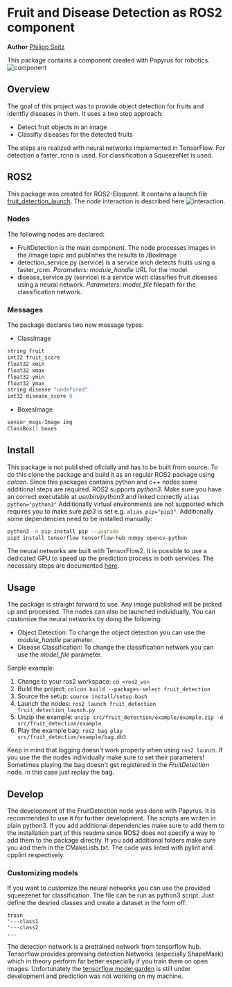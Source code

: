 # Fruit and Disease Detection as ROS2 component
**Author** [Philipp Seitz](https://github.com/Gistbatch)

This package contains a component created with Papyrus for robotics.
![component](https://github.com/robmosys-tum/PapPercComp/blob/fruit_detection/images/fruit_detection.compdef.png) 

## Overview

The goal of this project was to provide object detection for fruits and identfiy diseases in them.
It uses a two step approach:
* Detect fruit objects in an image
* Classifiy diseases for the detected fruits

The steps are realized with neural networks implemented in TensorFlow.
For detection a faster_rcnn is used. For classification a SqueezeNet is used.

## ROS2
This package was created for ROS2-Eloquent. It contains a launch file [fruit_detection_launch](https://github.com/robmosys-tum/PapPercComp/blob/fruit_detection/launch/fruit_detection_launch.py).
The node interaction is described here ![interaction](https://github.com/robmosys-tum/PapPercComp/blob/fruit_detection/images/overview.png).

### Nodes
The following nodes are declared:
* FruitDetection is the main component. The node processes images in the
/image topic and publishes the results to /BoxImage
* detection_service.py (service) is a service wich detects fruits using a 
faster_rcnn. *Parameters: module_handle* URL for the model.
* disease_service.py (service) is a service wich classifies fruit diseases using a 
neural network. *Parameters: model_file* filepath for the classification network.

### Messages
The package declares two new message types:
* ClassImage
```c
string fruit
int32 fruit_score
float32 xmin
float32 xmax
float32 ymin
float32 ymax
string disease "undefined"
int32 disease_score 0
```
* BoxesImage
```c
sensor_msgs/Image img
ClassBox[] boxes
```

## Install
This package is not published oficially and has to be built from source.
To do this clone the package and build it as an regular ROS2 package using *colcon*.
Since this packages contains python and c++ nodes some additional steps are required.
ROS2 supports *python3*. Make sure you have an correct executable at *usr/bin/python3*
and linked correctly `alias python="python3"`
Additionally virtual environments are not supported which requires you to make sure *pip3*
is set e.g. `alias pip="pip3"`.
Additionally some dependencies need to be installed manually:
```bash
python3 -m pip install pip --upgrade
pip3 install tensorflow tensorflow-hub numpy opencv-python
```
The neural networks are built with TensorFlow2. It is possible to use a dedicated
GPU to speed up the prediction process in both services. The necessary steps are
documented [here](https://www.tensorflow.org/install/gpu).

## Usage

The package is straight forward to use. Any image published will be picked up and
processed. The nodes can also be launched individually. You can customize the neural
networks by doing the following:
* Object Detection: To change the object detection you can use the *module_handle* parameter.
* Disease Classification: To change the classification network you can use the *model_file* parameter.

Simple example:

1. Change to your ros2 workspace: `cd <ros2_ws>`
2. Build the project: `colcon build --packages-select fruit_detection`
3. Source the setup: `source install/setup.bash`
4. Launch the nodes: `ros2 launch fruit_detection fruit_detection_launch.py`
5. Unzip the example: `unzip src/fruit_detection/example/example.zip -d src/fruit_detection/example`
6. Play the example bag: `ros2 bag play src/fruit_detection/example/bag.db3`

Keep in mind that logging doesn't work properly when using `ros2 launch`.
If you use the the nodes individually make sure to set their parameters!
Sometimes playing the bag doesn't get registered in the *FruitDetection* node.
In this case just replay the bag.

## Develop

The development of the FruitDetection node was done with Papyrus. It is
recommended to use it for further development.
The scripts are writen in plain python3. If you add additional dependencies make
sure to add them to the installation part of this readme since ROS2 does not 
specify a way to add them to the package directly. If you add additional folders
make sure you add them in the CMakeLists.txt.
The code was linted with pylint and cpplint respectively. 

### Customizing models

If you want to customize the neural networks you can use the provided squeezenet
for classification. The file can be run as python3 script. Just define the desried
classes and create a dataset in the form off:
```
train
'---class1
'---class2
...
```

The detection network is a pretrained network from tensorflow hub.
Tensorflow provides promising detection Networks (especially ShapeMask) which
in theory perform far better especially if you train them on open images.
Unfortunately the [tensorflow model garden](https://github.com/tensorflow/models)
is still under development and prediction was not working on my machine.